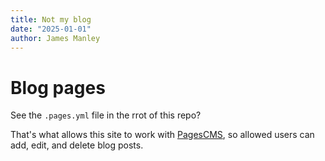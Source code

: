 ```yaml
---
title: Not my blog
date: "2025-01-01"
author: James Manley
---
```


# Blog pages

See the `.pages.yml` file in the rrot of this repo?

That's what allows this site to work with [PagesCMS](https://pagescms.org/), so allowed users can add, edit, and delete blog posts.


